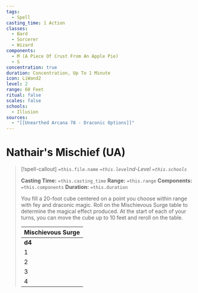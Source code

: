 ```yaml
---
tags:
  - Spell
casting_time: 1 Action
classes:
  - Bard
  - Sorcerer
  - Wizard
components:
  - M (A Piece Of Crust From An Apple Pie)
  - S
concentration: true
duration: Concentration, Up To 1 Minute
icon: LiWand2
level: 2
range: 60 Feet
ritual: false
scales: false
schools:
  - Illusion
sources:
  - "[[Unearthed Arcana 78 - Draconic Options]]"
---
```


# Nathair's Mischief (UA)

>[!spell-callout] `=this.file.name`
>*`=this.level`nd-Level `=this.schools`*
>
>**Casting Time:** `=this.casting_time`
>**Range:** `=this.range`
>**Components:** `=this.components`
>**Duration:** `=this.duration`
>
>You fill a 20-foot cube centered on a point you choose within range with fey and draconic magic. Roll on the Mischievous Surge table to determine the magical effect produced. At the start of each of your turns, you can move the cube up to 10 feet and reroll on the table.
>
>| **Mischievous Surge** |
>| --- |
>| **d4** | **Effect** |
>| 1 | The smell of apple pie fills the air, and each creature in the cube must succeed on a Wisdom saving throw or become charmed by you until the start of your next turn. |
>| 2 | Bouquets of flowers appear all around, and each creature in the cube must succeed on a Dexterity saving throw or be blinded until the start of your next turn as the flowers spray water in their faces. |
>| 3 | Each creature in the cube must succeed on a Wisdom saving throw or begin giggling until the start of your next turn. A giggling creature is incapacitated and uses all its movement to move in a random direction. |
>| 4 | Drops of molasses appear and hover in the cube, turning it into difficult terrain until the start of your next turn. |
